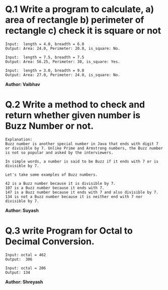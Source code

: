 # Q.1 Write a program to calculate, a) area of rectangle b) perimeter of rectangle c) check it is square or not
```
Input:  length = 4.0, breadth = 6.0
Output: Area: 24.0, Perimeter: 20.0, is_square: No.

Input:  length = 7.5, breadth = 7.5
Output: Area: 56.25, Perimeter: 30, is_square: Yes.

Input:  length = 3.0, breadth = 9.0
Output: Area: 27.0, Perimeter: 24.0, is_square: No.
```
**Author: Vaibhav**

# Q.2 Write a method to check and return whether given number is Buzz Number or not.
```
Explanation:
Buzz number is another special number in Java that ends with digit 7 or divisible by 7. Unlike Prime and Armstrong numbers, the Buzz number is not so popular and asked by the interviewers.

In simple words, a number is said to be Buzz if it ends with 7 or is divisible by 7.

Let's take some examples of Buzz numbers.

42 is a Buzz number because it is divisible by 7.
107 is a Buzz number because it ends with 7.
147 is a Buzz number because it ends with 7 and also divisible by 7.
134 is not a Buzz number because it is neither end with 7 nor divisible by 7.

```
**Author: Suyash**

# Q.3 write Program for Octal to Decimal Conversion.
```
Input: octal = 462
Output:  306

Input: octal = 206
Output: 134

```

**Author: Shreyash**
